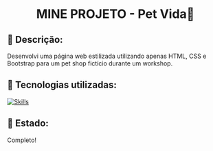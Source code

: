 <h1 align="center">MINE PROJETO - Pet Vida🐶</h1>

## :memo: Descrição:
Desenvolvi uma página web estilizada utilizando apenas HTML, CSS e Bootstrap para um pet shop fictício durante um workshop.

## :wrench: Tecnologias utilizadas:
[![Skills](https://skillicons.dev/icons?i=vscode,html,css,bootstrap,&theme=light)](https://skillicons.dev)

## 🧭 Estado:
Completo!
